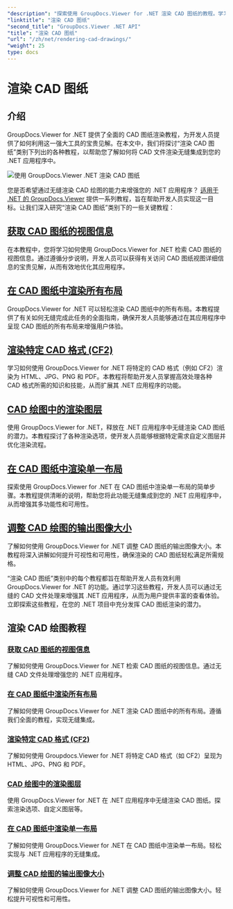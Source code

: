 ```yaml
---
"description": "探索使用 GroupDocs.Viewer for .NET 渲染 CAD 图纸的教程。学习如何通过无缝 CAD 文件处理增强 .NET 应用程序。"
"linktitle": "渲染 CAD 图纸"
"second_title": "GroupDocs.Viewer .NET API"
"title": "渲染 CAD 图纸"
"url": "/zh/net/rendering-cad-drawings/"
"weight": 25
type: docs
---
```

# 渲染 CAD 图纸


## 介绍

GroupDocs.Viewer for .NET 提供了全面的 CAD 图纸渲染教程，为开发人员提供了如何利用这一强大工具的宝贵见解。在本文中，我们将探讨“渲染 CAD 图纸”类别下列出的各种教程，以帮助您了解如何将 CAD 文件渲染无缝集成到您的 .NET 应用程序中。

![使用 GroupDocs.Viewer .NET 渲染 CAD 图纸](/viewer/rendering-cad-drawings/image.png)

您是否希望通过无缝渲染 CAD 绘图的能力来增强您的 .NET 应用程序？ [适用于 .NET 的 GroupDocs.Viewer](#) 提供一系列教程，旨在帮助开发人员实现这一目标。让我们深入研究“渲染 CAD 图纸”类别下的一些关键教程：

## [获取 CAD 图纸的视图信息](./get-view-info-cad-drawing/)
在本教程中，您将学习如何使用 GroupDocs.Viewer for .NET 检索 CAD 图纸的视图信息。通过遵循分步说明，开发人员可以获得有关访问 CAD 图纸视图详细信息的宝贵见解，从而有效地优化其应用程序。

## [在 CAD 图纸中渲染所有布局](./render-all-layouts-cad/)
GroupDocs.Viewer for .NET 可以轻松渲染 CAD 图纸中的所有布局。本教程提供了有关如何无缝完成此任务的全面指南，确保开发人员能够通过在其应用程序中呈现 CAD 图纸的所有布局来增强用户体验。

## [渲染特定 CAD 格式 (CF2)](./render-specific-cad-formats/)
学习如何使用 GroupDocs.Viewer for .NET 将特定的 CAD 格式（例如 CF2）渲染为 HTML、JPG、PNG 和 PDF。本教程将帮助开发人员掌握高效处理各种 CAD 格式所需的知识和技能，从而扩展其 .NET 应用程序的功能。

## [CAD 绘图中的渲染图层](./render-layers-cad/)
使用 GroupDocs.Viewer for .NET，释放在 .NET 应用程序中无缝渲染 CAD 图纸的潜力。本教程探讨了各种渲染选项，使开发人员能够根据特定需求自定义图层并优化渲染流程。

## [在 CAD 图纸中渲染单一布局](./render-single-layout-cad/)
探索使用 GroupDocs.Viewer for .NET 在 CAD 图纸中渲染单一布局的简单步骤。本教程提供清晰的说明，帮助您将此功能无缝集成到您的 .NET 应用程序中，从而增强其多功能性和可用性。

## [调整 CAD 绘图的输出图像大小](./adjust-output-image-size-cad/)
了解如何使用 GroupDocs.Viewer for .NET 调整 CAD 图纸的输出图像大小。本教程将深入讲解如何提升可视性和可用性，确保渲染的 CAD 图纸轻松满足所需规格。

“渲染 CAD 图纸”类别中的每个教程都旨在帮助开发人员有效利用 GroupDocs.Viewer for .NET 的功能。通过学习这些教程，开发人员可以通过无缝的 CAD 文件处理来增强其 .NET 应用程序，从而为用户提供丰富的查看体验。立即探索这些教程，在您的 .NET 项目中充分发挥 CAD 图纸渲染的潜力。

## 渲染 CAD 绘图教程
### [获取 CAD 图纸的视图信息](./get-view-info-cad-drawing/)
了解如何使用 GroupDocs.Viewer for .NET 检索 CAD 图纸的视图信息。通过无缝 CAD 文件处理增强您的 .NET 应用程序。
### [在 CAD 图纸中渲染所有布局](./render-all-layouts-cad/)
了解如何使用 GroupDocs.Viewer for .NET 渲染 CAD 图纸中的所有布局。遵循我们全面的教程，实现无缝集成。
### [渲染特定 CAD 格式 (CF2)](./render-specific-cad-formats/)
了解如何使用 Groupdocs.Viewer for .NET 将特定 CAD 格式（如 CF2）呈现为 HTML、JPG、PNG 和 PDF。
### [CAD 绘图中的渲染图层](./render-layers-cad/)
使用 GroupDocs.Viewer for .NET 在 .NET 应用程序中无缝渲染 CAD 图纸。探索渲染选项、自定义图层等。
### [在 CAD 图纸中渲染单一布局](./render-single-layout-cad/)
了解如何使用 GroupDocs.Viewer for .NET 在 CAD 图纸中渲染单一布局。轻松实现与 .NET 应用程序的无缝集成。
### [调整 CAD 绘图的输出图像大小](./adjust-output-image-size-cad/)
了解如何使用 GroupDocs.Viewer for .NET 调整 CAD 图纸的输出图像大小。轻松提升可视性和可用性。
